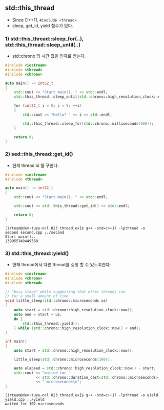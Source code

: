 ## std::this_thread
* Since C++11, ```#include <thread>```
* sleep, get_id, yield 함수가 있다.

### 1) std::this_thread::sleep_for(..), std::this_thread::sleep_until(..)
* std::chrono 의 시간 값을 인자로 받는다.
```C++
#include <iostream>
#include <thread>
#include <chrono>

auto main() -> int32_t
{
    std::cout << "Start main().." << std::endl;
    std::this_thread::sleep_until(std::chrono::high_resolution_clock::now() + std::chrono::seconds(3));

    for (int32_t i = 0; i < 5; ++i)
    {
        std::cout << "Hello? " << i << std::endl;

        std::this_thread::sleep_for(std::chrono::milliseconds(500));
    }

    return 0;
}
```

### 2) sed::this_thread::get_id()
* 현재 thread id 를 구한다.
```C++
#include <iostream>
#include <thread>

auto main() -> int32_t
{
    std::cout << "Start main().." << std::endl;

    std::cout << std::this_thread::get_id() << std::endl;

    return 0;
}
```

```
[irteam@dev-tuyy-ncl 023_thread_ex]$ g++ -std=c++17 -lpthread -o second second.cpp ;./second
Start main()..
139955340449568
```

### 3) std::this_thread::yield()
* 현재 thread에서 다른 thread를 실행 할 수 있도록한다.
```C++
#include <iostream>
#include <chrono>
#include <thread>

// "busy sleep" while suggesting that other threads run
// for a small amount of time
void little_sleep(std::chrono::microseconds us)
{
    auto start = std::chrono::high_resolution_clock::now();
    auto end = start + us;
    do {
        std::this_thread::yield();
    } while (std::chrono::high_resolution_clock::now() < end);
}

int main()
{
    auto start = std::chrono::high_resolution_clock::now();

    little_sleep(std::chrono::microseconds(100));

    auto elapsed = std::chrono::high_resolution_clock::now() - start;
    std::cout << "waited for "
              << std::chrono::duration_cast<std::chrono::microseconds>(elapsed).count()
              << " microseconds\n";
}
```

```
[irteam@dev-tuyy-ncl 023_thread_ex]$ g++ -std=c++17 -lpthread -o yield yield.cpp ;./yield
waited for 102 microseconds
```
